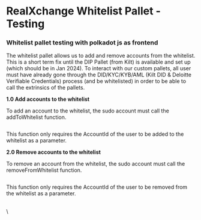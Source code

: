 # RealXchange Whitelist Pallet - Testing

### Whitelist pallet testing with polkadot js as frontend

The whitelist pallet allows us to add and remove accounts from the whitelist. This is a short term fix until the DIP Pallet (from Kilt) is available and set up (which should be in Jan 2024). To interact with our custom pallets, all user must have already gone through the DID/KYC/KYB/AML (Kilt DID & Deloitte Verifiable Credentials) process (and be whitelisted) in order to be able to call the extrinsics of the pallets.

**1.0 Add accounts to the whitelist**

To add an account to the whitelist, the sudo account must call the addToWhitelist function.

<figure><img src="https://lh7-us.googleusercontent.com/0qVq8m0BU_RYARsBzhPn0yBouFwdZDLvuA-K9grCwY0dCzUyDgBYDP-6inwts2fSkAoaYovBvVAIqf5Xxbw8M9QeOZ9I3xDEyNUsjHqZlI5BQgVgf2eVMEdb08f83-wnTO2865G4eeiocm4gLHB__Q" alt=""><figcaption></figcaption></figure>

This function only requires the AccountId of the user to be added to the whitelist as a parameter.

**2.0 Remove accounts to the whitelist**

To remove an account from the whitelist, the sudo account must call the removeFromWhitelist function.

<figure><img src="https://lh7-us.googleusercontent.com/sx6AHztDeT_24QggjucMt5u0WrF5ngoD8dG8uuSjVTqC0ZBHgm3959Nhtj4l-YoHCQlEe4tOdKGCzTO_mu8SAnGB--I36ir-IQzsRigi-WNLGpouEk8kTuBYREYRGCw5u1lJLTItjAT5nEfD9WBdeA" alt=""><figcaption></figcaption></figure>

This function only requires the AccountId of the user to be removed from the whitelist as a parameter.

\
\
